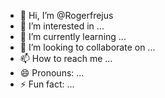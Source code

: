 - 👋 Hi, I’m @Rogerfrejus
- 👀 I’m interested in ...
- 🌱 I’m currently learning ...
- 💞️ I’m looking to collaborate on ...
- 📫 How to reach me ...
- 😄 Pronouns: ...
- ⚡ Fun fact: ...

<!---
Rogerfrejus/Rogerfrejus is a ✨ special ✨ repository because its `README.md` (this file) appears on your GitHub profile.
You can click the Preview link to take a look at your changes.
--->
